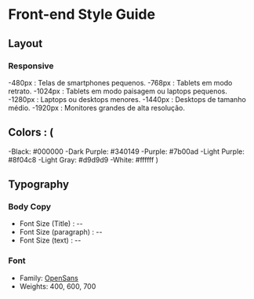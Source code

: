 # Front-end Style Guide

## Layout

### Responsive

-480px  : Telas de smartphones pequenos.
-768px  : Tablets em modo retrato.
-1024px : Tablets em modo paisagem ou laptops pequenos.
-1280px : Laptops ou desktops menores.
-1440px : Desktops de tamanho médio.
-1920px : Monitores grandes de alta resolução.

## Colors : (
-Black:          #000000
-Dark Purple:    #340149
-Purple:         #7b00ad
-Light Purple:   #8f04c8
-Light Gray:     #d9d9d9
-White:          #ffffff 
)

## Typography

### Body Copy

- Font Size (Title) : --
- Font Size (paragraph) : --
- Font Size (text) : --

### Font

- Family: [OpenSans](...)
- Weights: 400, 600, 700